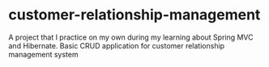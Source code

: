 # customer-relationship-management
 A project that I practice on my own during my learning about Spring MVC and Hibernate. Basic CRUD application for customer relationship management system
